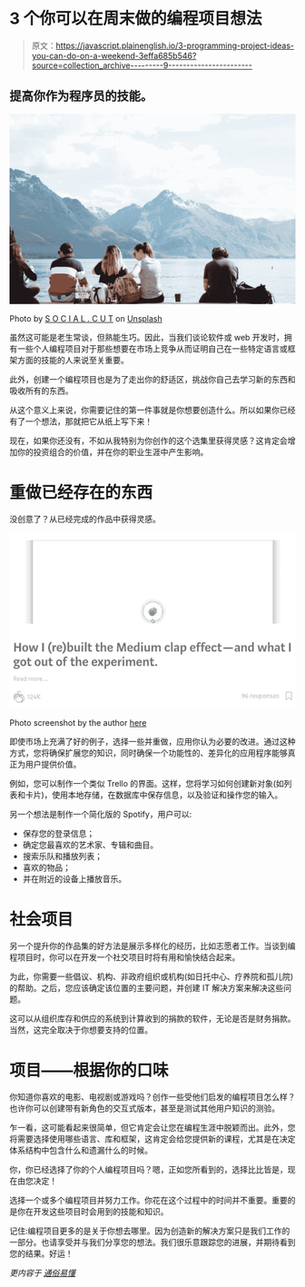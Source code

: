 # 3 个你可以在周末做的编程项目想法

> 原文：<https://javascript.plainenglish.io/3-programming-project-ideas-you-can-do-on-a-weekend-3effa685b546?source=collection_archive---------9----------------------->

## 提高你作为程序员的技能。

![](img/7eca4d2ba33dae44f2409da5a30b3a1a.png)

Photo by [S O C I A L . C U T](https://unsplash.com/@socialcut?utm_source=medium&utm_medium=referral) on [Unsplash](https://unsplash.com?utm_source=medium&utm_medium=referral)

虽然这可能是老生常谈，但熟能生巧。因此，当我们谈论软件或 web 开发时，拥有一些个人编程项目对于那些想要在市场上竞争从而证明自己在一些特定语言或框架方面的技能的人来说至关重要。

此外，创建一个编程项目也是为了走出你的舒适区，挑战你自己去学习新的东西和吸收所有的东西。

从这个意义上来说，你需要记住的第一件事就是你想要创造什么。所以如果你已经有了一个想法，那就把它从纸上写下来！

现在，如果你还没有，不如从我特别为你创作的这个选集里获得灵感？这肯定会增加你的投资组合的价值，并在你的职业生涯中产生影响。

# **重做已经存在的东西**

没创意了？从已经完成的作品中获得灵感。

![](img/ea947dd1bc196c7491f6972d4b74cad5.png)

Photo screenshot by the author [here](https://medium.com/search?q=clap)

即使市场上充满了好的例子，选择一些并重做，应用你认为必要的改进。通过这种方式，您将确保扩展您的知识，同时确保一个功能性的、差异化的应用程序能够真正为用户提供价值。

例如，您可以制作一个类似 Trello 的界面。这样，您将学习如何创建新对象(如列表和卡片)，使用本地存储，在数据库中保存信息，以及验证和操作您的输入。

另一个想法是制作一个简化版的 Spotify，用户可以:

*   保存您的登录信息；
*   确定您最喜欢的艺术家、专辑和曲目。
*   搜索乐队和播放列表；
*   喜欢的物品；
*   并在附近的设备上播放音乐。

# 社会项目

另一个提升你的作品集的好方法是展示多样化的经历，比如志愿者工作。当谈到编程项目时，你可以在开发一个社交项目时将有用和愉快结合起来。

为此，你需要一些倡议、机构、非政府组织或机构(如日托中心、疗养院和孤儿院)的帮助。之后，您应该确定该位置的主要问题，并创建 IT 解决方案来解决这些问题。

这可以从组织库存和供应的系统到计算收到的捐款的软件，无论是否是财务捐款。当然，这完全取决于你想要支持的位置。

# **项目——根据你的口味**

你知道你喜欢的电影、电视剧或游戏吗？创作一些受他们启发的编程项目怎么样？也许你可以创建带有新角色的交互式版本，甚至是测试其他用户知识的测验。

乍一看，这可能看起来很简单，但它肯定会让您在编程生涯中脱颖而出。此外，您将需要选择使用哪些语言、库和框架，这肯定会给您提供新的课程，尤其是在决定体系结构中包含什么和遗漏什么的时候。

你，你已经选择了你的个人编程项目吗？嗯，正如您所看到的，选择比比皆是，现在由您决定！

选择一个或多个编程项目并努力工作。你花在这个过程中的时间并不重要。重要的是你在开发这些项目时会用到的技能和知识。

记住:编程项目更多的是关于你想去哪里。因为创造新的解决方案只是我们工作的一部分。也请享受并与我们分享您的想法。我们很乐意跟踪您的进展，并期待看到您的结果。好运！

*更内容于* [*通俗易懂*](http://plainenglish.io/)